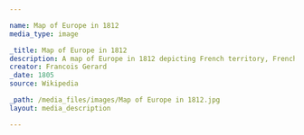 ```yaml
--- 

name: Map of Europe in 1812
media_type: image

_title: Map of Europe in 1812
description: A map of Europe in 1812 depicting French territory, French dependencies, and territories allied to Napoleonic France.
creator: Francois Gerard
_date: 1805
source: Wikipedia

_path: /media_files/images/Map of Europe in 1812.jpg 
layout: media_description

--- 
```

